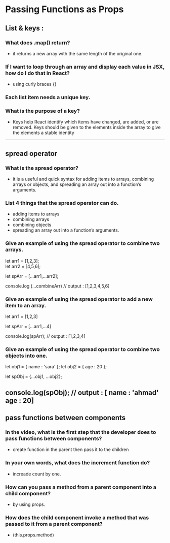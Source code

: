 # Passing Functions as Props

## List & keys :

### What does .map() return?

- it returns a new array with the same length of the original one.

### If I want to loop through an array and display each value in JSX, how do I do that in React?

- using curly braces {}

### Each list item needs a unique **key**.

### What is the purpose of a key?

- Keys help React identify which items have changed, are added, or are removed. Keys should be given to the elements inside the array to give the elements a stable identity

---

## spread operator

### What is the spread operator?

- it is a useful and quick syntax for adding items to arrays, combining arrays or objects, and spreading an array out into a function’s arguments.

### List 4 things that the spread operator can do.

- adding items to arrays
- combining arrays
- combining objects
- spreading an array out into a function’s arguments.

### Give an example of using the spread operator to combine two arrays.

let arr1 = [1,2,3];
<br>
let arr2 = [4,5,6];

let spArr = [...arr1,...arr2];

console.log (...combineArr) // output : [1,2,3,4,5,6]

### Give an example of using the spread operator to add a new item to an array.

let arr1 = [1,2,3]

let spArr = [...arr1,...4]

console.log(spArr); // output : [1,2,3,4]

### Give an example of using the spread operator to combine two objects into one.

let obj1 = { name : 'sara' };
let obj2 = { age : 20 };

let spObj = {...obj1, ...obj2};

## console.log(spObj); // output : [ name : 'ahmad' age : 20]

## pass functions between components

### In the video, what is the first step that the developer does to pass functions between components?

- create function in the parent then pass it to the children

### In your own words, what does the increment function do?

- increade count by one.

### How can you pass a method from a parent component into a child component?

- by using props.

### How does the child component invoke a method that was passed to it from a parent component?

- (this.props.method)
